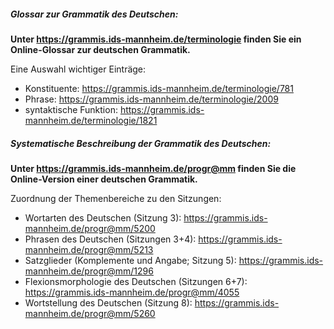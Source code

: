 ##### Glossar zur Grammatik des Deutschen: 

**Unter https://grammis.ids-mannheim.de/terminologie finden Sie ein Online-Glossar zur deutschen Grammatik.**

Eine Auswahl wichtiger Einträge:
- Konstituente: https://grammis.ids-mannheim.de/terminologie/781
- Phrase: https://grammis.ids-mannheim.de/terminologie/2009
- syntaktische Funktion: https://grammis.ids-mannheim.de/terminologie/1821

##### Systematische Beschreibung der Grammatik des Deutschen: 

**Unter https://grammis.ids-mannheim.de/progr@mm finden Sie die Online-Version einer deutschen Grammatik.**

Zuordnung der Themenbereiche zu den Sitzungen:
- Wortarten des Deutschen (Sitzung 3): https://grammis.ids-mannheim.de/progr@mm/5200
- Phrasen des Deutschen (Sitzungen 3+4): https://grammis.ids-mannheim.de/progr@mm/5213
- Satzglieder (Komplemente und Angabe; Sitzung 5): https://grammis.ids-mannheim.de/progr@mm/1296
- Flexionsmorphologie des Deutschen (Sitzungen 6+7): https://grammis.ids-mannheim.de/progr@mm/4055
- Wortstellung des Deutschen (Sitzung 8): https://grammis.ids-mannheim.de/progr@mm/5260